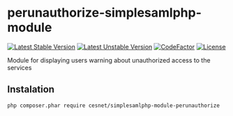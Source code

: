 # perunauthorize-simplesamlphp-module
[![Latest Stable Version](https://poser.pugx.org/cesnet/simplesamlphp-module-perunauthorize/v/stable)](https://packagist.org/packages/cesnet/simplesamlphp-module-perunauthorize)
[![Latest Unstable Version](https://poser.pugx.org/cesnet/simplesamlphp-module-perunauthorize/v/unstable)](https://packagist.org/packages/cesnet/simplesamlphp-module-perunauthorize)
[![CodeFactor](https://www.codefactor.io/repository/github/cesnet/perunauthorize-simplesamlphp-module/badge)](https://www.codefactor.io/repository/github/cesnet/perunauthorize-simplesamlphp-module)
[![License](https://poser.pugx.org/cesnet/simplesamlphp-module-perunauthorize/license)](https://packagist.org/packages/cesnet/simplesamlphp-module-perunauthorize)

Module for displaying users warning about unauthorized access to the services

## Instalation

`php composer.phar require cesnet/simplesamlphp-module-perunauthorize`
